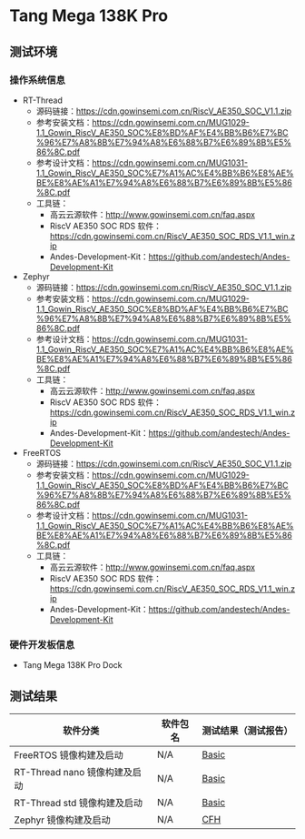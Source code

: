 # Tang Mega 138K Pro

## 测试环境

### 操作系统信息

- RT-Thread
    - 源码链接：https://cdn.gowinsemi.com.cn/RiscV_AE350_SOC_V1.1.zip
    - 参考安装文档：https://cdn.gowinsemi.com.cn/MUG1029-1.1_Gowin_RiscV_AE350_SOC%E8%BD%AF%E4%BB%B6%E7%BC%96%E7%A8%8B%E7%94%A8%E6%88%B7%E6%89%8B%E5%86%8C.pdf
    - 参考设计文档：https://cdn.gowinsemi.com.cn/MUG1031-1.1_Gowin_RiscV_AE350_SOC%E7%A1%AC%E4%BB%B6%E8%AE%BE%E8%AE%A1%E7%94%A8%E6%88%B7%E6%89%8B%E5%86%8C.pdf
    - 工具链：
        - 高云云源软件：http://www.gowinsemi.com.cn/faq.aspx
        - RiscV AE350 SOC RDS 软件：https://cdn.gowinsemi.com.cn/RiscV_AE350_SOC_RDS_V1.1_win.zip
        - Andes-Development-Kit：https://github.com/andestech/Andes-Development-Kit
- Zephyr
    - 源码链接：https://cdn.gowinsemi.com.cn/RiscV_AE350_SOC_V1.1.zip
    - 参考安装文档：https://cdn.gowinsemi.com.cn/MUG1029-1.1_Gowin_RiscV_AE350_SOC%E8%BD%AF%E4%BB%B6%E7%BC%96%E7%A8%8B%E7%94%A8%E6%88%B7%E6%89%8B%E5%86%8C.pdf
    - 参考设计文档：https://cdn.gowinsemi.com.cn/MUG1031-1.1_Gowin_RiscV_AE350_SOC%E7%A1%AC%E4%BB%B6%E8%AE%BE%E8%AE%A1%E7%94%A8%E6%88%B7%E6%89%8B%E5%86%8C.pdf
    - 工具链：
        - 高云云源软件：http://www.gowinsemi.com.cn/faq.aspx
        - RiscV AE350 SOC RDS 软件：https://cdn.gowinsemi.com.cn/RiscV_AE350_SOC_RDS_V1.1_win.zip
        - Andes-Development-Kit：https://github.com/andestech/Andes-Development-Kit
- FreeRTOS
    - 源码链接：https://cdn.gowinsemi.com.cn/RiscV_AE350_SOC_V1.1.zip
    - 参考安装文档：https://cdn.gowinsemi.com.cn/MUG1029-1.1_Gowin_RiscV_AE350_SOC%E8%BD%AF%E4%BB%B6%E7%BC%96%E7%A8%8B%E7%94%A8%E6%88%B7%E6%89%8B%E5%86%8C.pdf
    - 参考设计文档：https://cdn.gowinsemi.com.cn/MUG1031-1.1_Gowin_RiscV_AE350_SOC%E7%A1%AC%E4%BB%B6%E8%AE%BE%E8%AE%A1%E7%94%A8%E6%88%B7%E6%89%8B%E5%86%8C.pdf
    - 工具链：
        - 高云云源软件：http://www.gowinsemi.com.cn/faq.aspx
        - RiscV AE350 SOC RDS 软件：https://cdn.gowinsemi.com.cn/RiscV_AE350_SOC_RDS_V1.1_win.zip
        - Andes-Development-Kit：https://github.com/andestech/Andes-Development-Kit

### 硬件开发板信息

- Tang Mega 138K Pro Dock

## 测试结果

| 软件分类                      | 软件包名 | 测试结果（测试报告）     |
| ----------------------------- | -------- | --------------------- |
| FreeRTOS 镜像构建及启动       | N/A      | [Basic][FreeRTOS]      |
| RT-Thread nano 镜像构建及启动 | N/A      | [Basic][RT-Thread-nano]|
| RT-Thread std 镜像构建及启动  | N/A      | [Basic][RT-Thread-std] |
| Zephyr 镜像构建及启动         | N/A      | [CFH][Zephyr]          |

[FreeRTOS]: ./FreeRTOS/README_zh.md
[RT-Thread-std]: ./RT-Thread/README_zh.md
[RT-Thread-nano]: ./RT-Thread/README_zh.md
[Zephyr]: ./Zephyr/README_zh.md